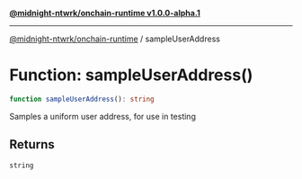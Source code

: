 [**@midnight-ntwrk/onchain-runtime v1.0.0-alpha.1**](../README.md)

***

[@midnight-ntwrk/onchain-runtime](../globals.md) / sampleUserAddress

# Function: sampleUserAddress()

```ts
function sampleUserAddress(): string
```

Samples a uniform user address, for use in testing

## Returns

`string`
